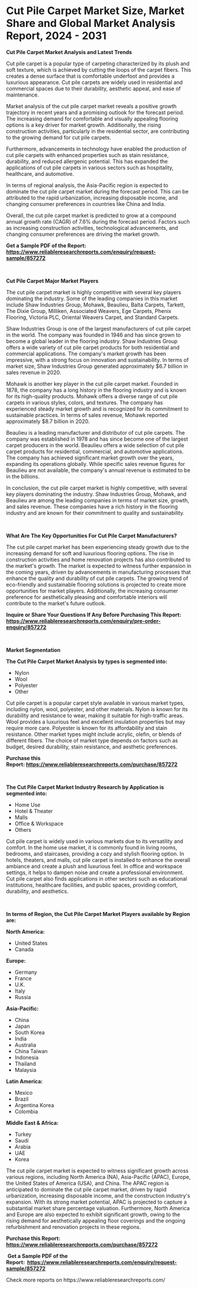 <p><h1>Cut Pile Carpet Market Size, Market Share and Global Market Analysis Report, 2024 - 2031</h1></p><p><strong>Cut Pile Carpet Market Analysis and Latest Trends</strong></p>
<p><p>Cut pile carpet is a popular type of carpeting characterized by its plush and soft texture, which is achieved by cutting the loops of the carpet fibers. This creates a dense surface that is comfortable underfoot and provides a luxurious appearance. Cut pile carpets are widely used in residential and commercial spaces due to their durability, aesthetic appeal, and ease of maintenance.</p><p>Market analysis of the cut pile carpet market reveals a positive growth trajectory in recent years and a promising outlook for the forecast period. The increasing demand for comfortable and visually appealing flooring options is a key driver for market growth. Additionally, the rising construction activities, particularly in the residential sector, are contributing to the growing demand for cut pile carpets.</p><p>Furthermore, advancements in technology have enabled the production of cut pile carpets with enhanced properties such as stain resistance, durability, and reduced allergenic potential. This has expanded the applications of cut pile carpets in various sectors such as hospitality, healthcare, and automotive.</p><p>In terms of regional analysis, the Asia-Pacific region is expected to dominate the cut pile carpet market during the forecast period. This can be attributed to the rapid urbanization, increasing disposable income, and changing consumer preferences in countries like China and India.</p><p>Overall, the cut pile carpet market is predicted to grow at a compound annual growth rate (CAGR) of 7.6% during the forecast period. Factors such as increasing construction activities, technological advancements, and changing consumer preferences are driving the market growth.</p></p>
<p><strong>Get a Sample PDF of the Report:&nbsp; <a href="https://www.reliableresearchreports.com/enquiry/request-sample/857272">https://www.reliableresearchreports.com/enquiry/request-sample/857272</a></strong></p>
<p>&nbsp;</p>
<p><strong>Cut Pile Carpet Major Market Players</strong></p>
<p><p>The cut pile carpet market is highly competitive with several key players dominating the industry. Some of the leading companies in this market include Shaw Industries Group, Mohawk, Beaulieu, Balta Carpets, Tarkett, The Dixie Group, Milliken, Associated Weavers, Ege Carpets, Phenix Flooring, Victoria PLC, Oriental Weavers Carpet, and Standard Carpets.</p><p>Shaw Industries Group is one of the largest manufacturers of cut pile carpet in the world. The company was founded in 1946 and has since grown to become a global leader in the flooring industry. Shaw Industries Group offers a wide variety of cut pile carpet products for both residential and commercial applications. The company's market growth has been impressive, with a strong focus on innovation and sustainability. In terms of market size, Shaw Industries Group generated approximately $6.7 billion in sales revenue in 2020.</p><p>Mohawk is another key player in the cut pile carpet market. Founded in 1878, the company has a long history in the flooring industry and is known for its high-quality products. Mohawk offers a diverse range of cut pile carpets in various styles, colors, and textures. The company has experienced steady market growth and is recognized for its commitment to sustainable practices. In terms of sales revenue, Mohawk reported approximately $8.7 billion in 2020.</p><p>Beaulieu is a leading manufacturer and distributor of cut pile carpets. The company was established in 1978 and has since become one of the largest carpet producers in the world. Beaulieu offers a wide selection of cut pile carpet products for residential, commercial, and automotive applications. The company has achieved significant market growth over the years, expanding its operations globally. While specific sales revenue figures for Beaulieu are not available, the company's annual revenue is estimated to be in the billions.</p><p>In conclusion, the cut pile carpet market is highly competitive, with several key players dominating the industry. Shaw Industries Group, Mohawk, and Beaulieu are among the leading companies in terms of market size, growth, and sales revenue. These companies have a rich history in the flooring industry and are known for their commitment to quality and sustainability.</p></p>
<p>&nbsp;</p>
<p><strong>What Are The Key Opportunities For Cut Pile Carpet Manufacturers?</strong></p>
<p><p>The cut pile carpet market has been experiencing steady growth due to the increasing demand for soft and luxurious flooring options. The rise in construction activities and home renovation projects has also contributed to the market's growth. The market is expected to witness further expansion in the coming years, driven by advancements in manufacturing processes that enhance the quality and durability of cut pile carpets. The growing trend of eco-friendly and sustainable flooring solutions is projected to create more opportunities for market players. Additionally, the increasing consumer preference for aesthetically pleasing and comfortable interiors will contribute to the market's future outlook.</p></p>
<p><strong>Inquire or Share Your Questions If Any Before Purchasing This Report: <a href="https://www.reliableresearchreports.com/enquiry/pre-order-enquiry/857272">https://www.reliableresearchreports.com/enquiry/pre-order-enquiry/857272</a></strong></p>
<p>&nbsp;</p>
<p><strong>Market Segmentation</strong></p>
<p><strong>The Cut Pile Carpet Market Analysis by types is segmented into:</strong></p>
<p><ul><li>Nylon</li><li>Wool</li><li>Polyester</li><li>Other</li></ul></p>
<p><p>Cut pile carpet is a popular carpet style available in various market types, including nylon, wool, polyester, and other materials. Nylon is known for its durability and resistance to wear, making it suitable for high-traffic areas. Wool provides a luxurious feel and excellent insulation properties but may require more care. Polyester is known for its affordability and stain resistance. Other market types might include acrylic, olefin, or blends of different fibers. The choice of market type depends on factors such as budget, desired durability, stain resistance, and aesthetic preferences.</p></p>
<p><strong>Purchase this Report:&nbsp;<a href="https://www.reliableresearchreports.com/purchase/857272">https://www.reliableresearchreports.com/purchase/857272</a></strong></p>
<p>&nbsp;</p>
<p><strong>The Cut Pile Carpet Market Industry Research by Application is segmented into:</strong></p>
<p><ul><li>Home Use</li><li>Hotel & Theater</li><li>Malls</li><li>Office & Workspace</li><li>Others</li></ul></p>
<p><p>Cut pile carpet is widely used in various markets due to its versatility and comfort. In the home use market, it is commonly found in living rooms, bedrooms, and staircases, providing a cozy and stylish flooring option. In hotels, theaters, and malls, cut pile carpet is installed to enhance the overall ambiance and create a plush and luxurious feel. In office and workspace settings, it helps to dampen noise and create a professional environment. Cut pile carpet also finds applications in other sectors such as educational institutions, healthcare facilities, and public spaces, providing comfort, durability, and aesthetics.</p></p>
<p>&nbsp;</p>
<p><strong>In terms of Region, the Cut Pile Carpet Market Players available by Region are:</strong></p>
<p>
    <p> <strong> North America: </strong>
        <ul>
            <li>United States</li>
            <li>Canada</li>
        </ul>
        </p> 
    <p> <strong> Europe: </strong>
        <ul>
            <li>Germany</li>
            <li>France</li>
            <li>U.K.</li>
            <li>Italy</li>
            <li>Russia</li>
        </ul>
        </p> 
    <p> <strong> Asia-Pacific: </strong>
        <ul>
            <li>China</li>
            <li>Japan</li>
            <li>South Korea</li>
            <li>India</li>
            <li>Australia</li>
            <li>China Taiwan</li>
            <li>Indonesia</li>
            <li>Thailand</li>
            <li>Malaysia</li>
        </ul>
        </p> 
    <p> <strong> Latin America: </strong>
        <ul>
            <li>Mexico</li>
            <li>Brazil</li>
            <li>Argentina Korea</li>
            <li>Colombia</li>
        </ul>
        </p> 
    <p> <strong> Middle East & Africa: </strong>
        <ul>
            <li>Turkey</li>
            <li>Saudi</li>
            <li>Arabia</li>
            <li>UAE</li>
            <li>Korea</li>
        </ul>
    </p>
    </p>
<p><p>The cut pile carpet market is expected to witness significant growth across various regions, including North America (NA), Asia-Pacific (APAC), Europe, the United States of America (USA), and China. The APAC region is anticipated to dominate the cut pile carpet market, driven by rapid urbanization, increasing disposable income, and the construction industry's expansion. With its strong market potential, APAC is projected to capture a substantial market share percentage valuation. Furthermore, North America and Europe are also expected to exhibit significant growth, owing to the rising demand for aesthetically appealing floor coverings and the ongoing refurbishment and renovation projects in these regions.</p></p>
<p><strong>Purchase this Report: <a href="https://www.reliableresearchreports.com/purchase/857272">https://www.reliableresearchreports.com/purchase/857272</a></strong></p>
<p>&nbsp;<strong>Get a Sample PDF of the Report:&nbsp;&nbsp;<a href="https://www.reliableresearchreports.com/enquiry/request-sample/857272">https://www.reliableresearchreports.com/enquiry/request-sample/857272</a></strong></p>
<p><strong></strong></p>
<p>Check more reports on https://www.reliableresearchreports.com/</p>